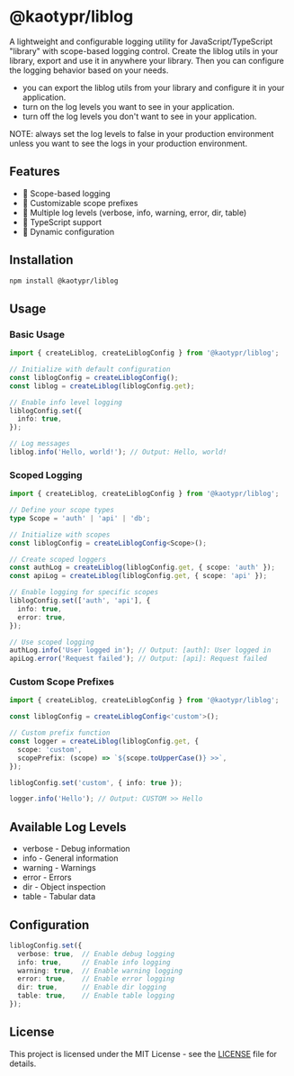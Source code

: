# @kaotypr/liblog

A lightweight and configurable logging utility for JavaScript/TypeScript "library" with scope-based logging control.
Create the liblog utils in your library, export and use it in anywhere your library.
Then you can configure the logging behavior based on your needs.

- you can export the liblog utils from your library and configure it in your application.
- turn on the log levels you want to see in your application.
- turn off the log levels you don't want to see in your application.

NOTE: always set the log levels to false in your production environment unless you want to see the logs in your production environment.

## Features

- 🎯 Scope-based logging
- 🎨 Customizable scope prefixes
- 🔧 Multiple log levels (verbose, info, warning, error, dir, table)
- 💪 TypeScript support
- 🔄 Dynamic configuration

## Installation

```bash
npm install @kaotypr/liblog
```

## Usage

### Basic Usage

```typescript
import { createLiblog, createLiblogConfig } from '@kaotypr/liblog';

// Initialize with default configuration
const liblogConfig = createLiblogConfig();
const liblog = createLiblog(liblogConfig.get);

// Enable info level logging
liblogConfig.set({
  info: true,
});

// Log messages
liblog.info('Hello, world!'); // Output: Hello, world!
```

### Scoped Logging

```typescript
import { createLiblog, createLiblogConfig } from '@kaotypr/liblog';

// Define your scope types
type Scope = 'auth' | 'api' | 'db';

// Initialize with scopes
const liblogConfig = createLiblogConfig<Scope>();

// Create scoped loggers
const authLog = createLiblog(liblogConfig.get, { scope: 'auth' });
const apiLog = createLiblog(liblogConfig.get, { scope: 'api' });

// Enable logging for specific scopes
liblogConfig.set(['auth', 'api'], {
  info: true,
  error: true,
});

// Use scoped logging
authLog.info('User logged in'); // Output: [auth]: User logged in
apiLog.error('Request failed'); // Output: [api]: Request failed
```

### Custom Scope Prefixes

```typescript
import { createLiblog, createLiblogConfig } from '@kaotypr/liblog';

const liblogConfig = createLiblogConfig<'custom'>();

// Custom prefix function
const logger = createLiblog(liblogConfig.get, {
  scope: 'custom',
  scopePrefix: (scope) => `${scope.toUpperCase()} >>`,
});

liblogConfig.set('custom', { info: true });

logger.info('Hello'); // Output: CUSTOM >> Hello
```

## Available Log Levels

- verbose - Debug information
- info - General information
- warning - Warnings
- error - Errors
- dir - Object inspection
- table - Tabular data

## Configuration

```typescript
liblogConfig.set({
  verbose: true,  // Enable debug logging
  info: true,     // Enable info logging
  warning: true,  // Enable warning logging
  error: true,    // Enable error logging
  dir: true,      // Enable dir logging
  table: true,    // Enable table logging
});
```

## License

This project is licensed under the MIT License - see the [LICENSE](LICENSE) file for details.
